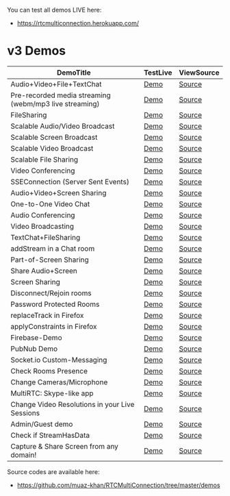 You can test all demos LIVE here:

* https://rtcmulticonnection.herokuapp.com/

# v3 Demos

| DemoTitle        | TestLive           | ViewSource |
| ------------- |-------------|-------------|
| Audio+Video+File+TextChat | [Demo](https://rtcmulticonnection.herokuapp.com/demos/audio+video+textchat+filesharing.html) | [Source](https://github.com/muaz-khan/RTCMultiConnection/tree/master/demos/audio+video+textchat+filesharing.html) |
| Pre-recorded media streaming (webm/mp3 live streaming) | [Demo](https://rtcmulticonnection.herokuapp.com/demos/pre-recorded-media-streaming.html) | [Source](https://github.com/muaz-khan/RTCMultiConnection/tree/master/demos/pre-recorded-media-streaming.html) |
| FileSharing | [Demo](https://rtcmulticonnection.herokuapp.com/demos/file-sharing.html) | [Source](https://github.com/muaz-khan/RTCMultiConnection/tree/master/demos/file-sharing.html) |
| Scalable Audio/Video Broadcast | [Demo](https://rtcmulticonnection.herokuapp.com/demos/scalable-broadcast.html) | [Source](https://github.com/muaz-khan/RTCMultiConnection/tree/master/demos/scalable-broadcast.html) |
| Scalable Screen Broadcast | [Demo](https://rtcmulticonnection.herokuapp.com/demos/scalable-screen-broadcast.html) | [Source](https://github.com/muaz-khan/RTCMultiConnection/tree/master/demos/scalable-screen-broadcast.html) |
| Scalable Video Broadcast | [Demo](https://rtcmulticonnection.herokuapp.com/demos/video-scalable-broadcast.html) | [Source](https://github.com/muaz-khan/RTCMultiConnection/tree/master/demos/video-scalable-broadcast.html) |
| Scalable File Sharing | [Demo](https://rtcmulticonnection.herokuapp.com/demos/files-scalable-broadcast.html) | [Source](https://github.com/muaz-khan/RTCMultiConnection/tree/master/demos/files-scalable-broadcast.html) |
| Video Conferencing | [Demo](https://rtcmulticonnection.herokuapp.com/demos/video-conferencing.html) | [Source](https://github.com/muaz-khan/RTCMultiConnection/tree/master/demos/video-conferencing.html) |
| SSEConnection (Server Sent Events) | [Demo](https://rtcmulticonnection.herokuapp.com/demos/sse-connection.html) | [Source](https://github.com/muaz-khan/RTCMultiConnection/tree/master/demos/sse-connection.html) |
| Audio+Video+Screen Sharing | [Demo](https://rtcmulticonnection.herokuapp.com/demos/audio-video-screen.html) | [Source](https://github.com/muaz-khan/RTCMultiConnection/tree/master/demos/audio-video-screen.html) |
| One-to-One Video Chat | [Demo](https://rtcmulticonnection.herokuapp.com/demos/one-to-one.html) | [Source](https://github.com/muaz-khan/RTCMultiConnection/tree/master/demos/one-to-one.html) |
| Audio Conferencing | [Demo](https://rtcmulticonnection.herokuapp.com/demos/audio-conferencing.html) | [Source](https://github.com/muaz-khan/RTCMultiConnection/tree/master/demos/audio-conferencing.html) |
| Video Broadcasting | [Demo](https://rtcmulticonnection.herokuapp.com/demos/video-broadcasting.html) | [Source](https://github.com/muaz-khan/RTCMultiConnection/tree/master/demos/video-broadcasting.html) |
| TextChat+FileSharing | [Demo](https://rtcmulticonnection.herokuapp.com/demos/textchat+filesharing.html) | [Source](https://github.com/muaz-khan/RTCMultiConnection/tree/master/demos/textchat+filesharing.html) |
| addStream in a Chat room | [Demo](https://rtcmulticonnection.herokuapp.com/demos/addstream-in-chat-room.html) | [Source](https://github.com/muaz-khan/RTCMultiConnection/tree/master/demos/addstream-in-chat-room.html) |
| Part-of-Screen Sharing | [Demo](https://rtcmulticonnection.herokuapp.com/demos/share-part-of-screen.html) | [Source](https://github.com/muaz-khan/RTCMultiConnection/tree/master/demos/share-part-of-screen.html) |
| Share Audio+Screen | [Demo](https://rtcmulticonnection.herokuapp.com/demos/audio+screensharing.html) | [Source](https://github.com/muaz-khan/RTCMultiConnection/tree/master/demos/audio+screensharing.html) |
| Screen Sharing | [Demo](https://rtcmulticonnection.herokuapp.com/demos/screen-sharing.html) | [Source](https://github.com/muaz-khan/RTCMultiConnection/tree/master/demos/screen-sharing.html) |
| Disconnect/Rejoin rooms | [Demo](https://rtcmulticonnection.herokuapp.com/demos/disconnect+rejoin.html) | [Source](https://github.com/muaz-khan/RTCMultiConnection/tree/master/demos/disconnect+rejoin.html) |
| Password Protected Rooms | [Demo](https://rtcmulticonnection.herokuapp.com/demos/password-protected-rooms.html) | [Source](https://github.com/muaz-khan/RTCMultiConnection/tree/master/demos/password-protected-rooms.html) |
| replaceTrack in Firefox | [Demo](https://rtcmulticonnection.herokuapp.com/demos/replacetrack.html) | [Source](https://github.com/muaz-khan/RTCMultiConnection/tree/master/demos/replacetrack.html) |
| applyConstraints in Firefox | [Demo](https://rtcmulticonnection.herokuapp.com/demos/applyconstraints.html) | [Source](https://github.com/muaz-khan/RTCMultiConnection/tree/master/demos/applyconstraints.html) |
| Firebase-Demo | [Demo](https://rtcmulticonnection.herokuapp.com/demos/firebase-demo.html) | [Source](https://github.com/muaz-khan/RTCMultiConnection/tree/master/demos/firebase-demo.html) |
| PubNub Demo | [Demo](https://rtcmulticonnection.herokuapp.com/demos/pubnub-demo.html) | [Source](https://github.com/muaz-khan/RTCMultiConnection/tree/master/demos/pubnub-demo.html) |
| Socket.io Custom-Messaging | [Demo](https://rtcmulticonnection.herokuapp.com/demos/custom-socket-event.html) | [Source](https://github.com/muaz-khan/RTCMultiConnection/tree/master/demos/custom-socket-event.html) |
| Check Rooms Presence | [Demo](https://rtcmulticonnection.herokuapp.com/demos/checkpresence.html) | [Source](https://github.com/muaz-khan/RTCMultiConnection/tree/master/demos/checkpresence.html) |
| Change Cameras/Microphone | [Demo](https://rtcmulticonnection.herokuapp.com/demos/switch-cameras.html) | [Source](https://github.com/muaz-khan/RTCMultiConnection/tree/master/demos/switch-cameras.html) |
| MultiRTC: Skype-like app | [Demo](https://rtcmulticonnection.herokuapp.com/demos/MultiRTC/) | [Source](https://github.com/muaz-khan/RTCMultiConnection/tree/master/demos/MultiRTC/) |
| Change Video Resolutions in your Live Sessions | [Demo](https://rtcmulticonnection.herokuapp.com/demos/change-resolutions.html) | [Source](https://github.com/muaz-khan/RTCMultiConnection/tree/master/demos/change-resolutions.html) |
| Admin/Guest demo | [Demo](https://rtcmulticonnection.herokuapp.com/demos/admin-guest.html) | [Source](https://github.com/muaz-khan/RTCMultiConnection/tree/master/demos/admin-guest.html) |
| Check if StreamHasData | [Demo](https://rtcmulticonnection.herokuapp.com/demos/streamhasdata.html) | [Source](https://github.com/muaz-khan/RTCMultiConnection/tree/master/demos/streamhasdata.html) |
| Capture & Share Screen from any domain! | [Demo](https://rtcmulticonnection.herokuapp.com/demos/cross-domain-screen-capturing.html) | [Source](https://github.com/muaz-khan/RTCMultiConnection/tree/master/demos/cross-domain-screen-capturing.html) |

Source codes are available here:

* https://github.com/muaz-khan/RTCMultiConnection/tree/master/demos
